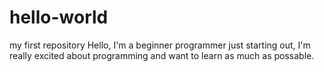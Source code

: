 # hello-world
my first repository
Hello, I'm a beginner programmer just starting out, I'm really excited about programming and want to learn as much as possable.
